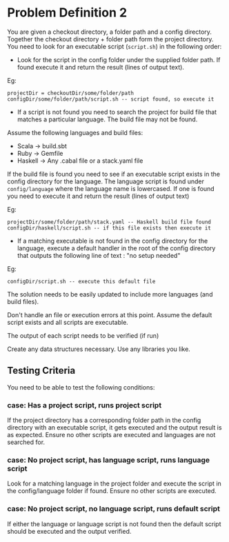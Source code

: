 # Problem Definition 2

You are given a checkout directory, a folder path and a config directory. Together the checkout directory + folder path form the project directory. You need to look for an executable script (`script.sh`) in the following order:

- Look for the script in the config folder under the supplied folder path. If found execute it and return the result (lines of output text).

Eg:
```
projectDir = checkoutDir/some/folder/path
configDir/some/folder/path/script.sh -- script found, so execute it
```

- If a script is not found you need to search the project for build file that matches a particular language. The build file may not be found.

Assume the following languages and build files:
  - Scala   -> build.sbt
  - Ruby    -> Gemfile
  - Haskell -> Any .cabal file or a stack.yaml file

If the build file is found you need to see if an executable script exists in the config directory for the language. The language script is found under `config/language` where the language name is lowercased. If one is found you need to execute it and return the result (lines of output text)

Eg:
```
projectDir/some/folder/path/stack.yaml -- Haskell build file found
configDir/haskell/script.sh -- if this file exists then execute it
```

- If a matching executable is not found in the config directory for the language, execute a default handler in the root of the config directory that outputs the following line of text : "no setup needed"

Eg:
```
configDir/script.sh -- execute this default file
```

The solution needs to be easily updated to include more languages (and build files).

Don't handle an file or execution errors at this point. Assume the default script exists and all scripts are executable.

The output of each script needs to be verified (if run)

Create any data structures necessary. Use any libraries you like.

## Testing Criteria

You need to be able to test the following conditions:

### case: Has a project script, runs project script

If the project directory has a corresponding folder path in the config directory with an executable script, it gets executed and the output result is as expected. Ensure no other scripts are executed and languages are not searched for.

### case: No project script, has language script, runs language script

Look for a matching language in the project folder and execute the script in the config/language folder if found. Ensure no other scripts are executed.

### case: No project script, no language script, runs default script

If either the language or language script is not found then the default script should be executed and the output verified.
